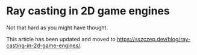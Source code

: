 # Ray casting in 2D game engines
Not that hard as you might have thought.

This article has been updated and moved to https://sszczep.dev/blog/ray-casting-in-2d-game-engines/.
